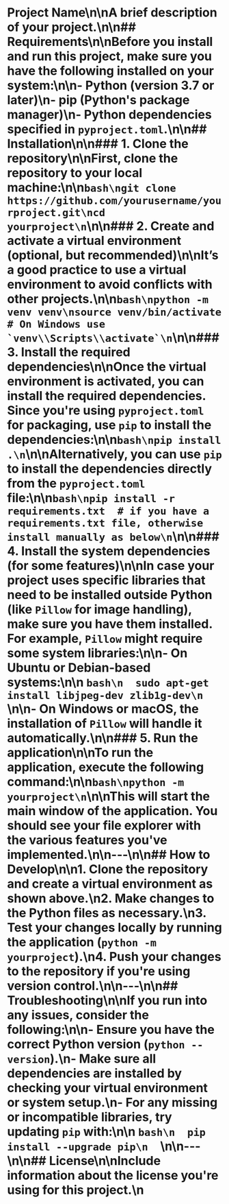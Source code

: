 # Project Name\n\nA brief description of your project.\n\n## Requirements\n\nBefore you install and run this project, make sure you have the following installed on your system:\n\n- **Python** (version 3.7 or later)\n- **pip** (Python\'s package manager)\n- **Python dependencies** specified in `pyproject.toml`.\n\n## Installation\n\n### 1. Clone the repository\n\nFirst, clone the repository to your local machine:\n\n```bash\ngit clone https://github.com/yourusername/yourproject.git\ncd yourproject\n```\n\n### 2. Create and activate a virtual environment (optional, but recommended)\n\nIt’s a good practice to use a virtual environment to avoid conflicts with other projects.\n\n```bash\npython -m venv venv\nsource venv/bin/activate  # On Windows use `venv\\Scripts\\activate`\n```\n\n### 3. Install the required dependencies\n\nOnce the virtual environment is activated, you can install the required dependencies. Since you\'re using `pyproject.toml` for packaging, use `pip` to install the dependencies:\n\n```bash\npip install .\n```\n\nAlternatively, you can use `pip` to install the dependencies directly from the `pyproject.toml` file:\n\n```bash\npip install -r requirements.txt  # if you have a requirements.txt file, otherwise install manually as below\n```\n\n### 4. Install the system dependencies (for some features)\n\nIn case your project uses specific libraries that need to be installed outside Python (like `Pillow` for image handling), make sure you have them installed. For example, `Pillow` might require some system libraries:\n\n- On **Ubuntu** or **Debian**-based systems:\n\n  ```bash\n  sudo apt-get install libjpeg-dev zlib1g-dev\n  ```\n\n- On **Windows** or **macOS**, the installation of `Pillow` will handle it automatically.\n\n### 5. Run the application\n\nTo run the application, execute the following command:\n\n```bash\npython -m yourproject\n```\n\nThis will start the main window of the application. You should see your file explorer with the various features you\'ve implemented.\n\n---\n\n## How to Develop\n\n1. **Clone the repository** and create a virtual environment as shown above.\n2. **Make changes** to the Python files as necessary.\n3. **Test your changes** locally by running the application (`python -m yourproject`).\n4. **Push your changes** to the repository if you\'re using version control.\n\n---\n\n## Troubleshooting\n\nIf you run into any issues, consider the following:\n\n- Ensure you have the correct Python version (`python --version`).\n- Make sure all dependencies are installed by checking your virtual environment or system setup.\n- For any missing or incompatible libraries, try updating `pip` with:\n\n  ```bash\n  pip install --upgrade pip\n  ```\n\n---\n\n## License\n\nInclude information about the license you\'re using for this project.\n
